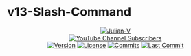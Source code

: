 # v13-Slash-Command

<p align="center">
 <a href="https://www.youtube.com/julianv?sub_confirmation=1"><img title="Julian-V" src="https://avatars.githubusercontent.com/u/102874804?v=4"></a><br>
 <a href="https://www.youtube.com/julianv?sub_confirmation=1"><img title="YouTube Channel Subscribers" src="https://img.shields.io/youtube/channel/subscribers/UC8QPaA8hLDhroGdBtAImmbQ"></a><br>
 <!-- <a href="https://www.youtube.com/julianv?sub_confirmation=1"><img title="Author" src="https://img.shields.io/github/package-json/author/julianv22/v13-Slash-Command?logo=webauthn&label=Author&labelColor=blue&color=red"></a>
 <a href="https://github.com/julianv22/v13-Slash-Command/blob/main/package.json"><img title="Name" src="https://img.shields.io/github/package-json/name/julianv22/v13-Slash-Command?logo=github&label=Name"></a> -->
 <a href="https://github.com/julianv22/v13-Slash-Command/blob/main/package.json"><img title="Version" src="https://img.shields.io/github/package-json/version/julianv22/v13-Slash-Command?logo=stardock&label=Ver&labelColor=black&color=purple"></a>
 <a href="LICENSE"><img title="License" src="https://img.shields.io/github/license/julianv22/v13-Slash-Command?logo=atom&label=License"></a> 
 <a href="#v13-slash-command"><img title="Commits" src="https://img.shields.io/github/commit-activity/t/julianv22/v13-Slash-Command?logo=git&label=Commits"></a>
 <a href="https://github.com/julianv22/v13-Slash-Command/commits/main"><img title="Last Commit" src="https://img.shields.io/github/last-commit/julianv22/v13-Slash-Command?logo=codacy&logoColor=blue&label=Last%20Commit"></a>
 <!-- <a href="#"><img title="Release" src="https://img.shields.io/github/v/release/julianv22/v13-Slash-Command"></a>
 <a href="#"><img title="Downloads" src="https://img.shields.io/github/downloads/julianv22/v13-Slash-Command/total"></a> -->
</p>
